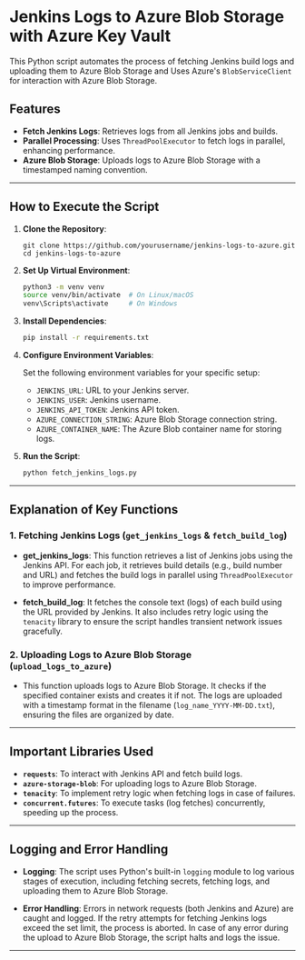 # Jenkins Logs to Azure Blob Storage with Azure Key Vault

This Python script automates the process of fetching Jenkins build logs and uploading them to Azure Blob Storage and Uses Azure's `BlobServiceClient` for interaction with Azure Blob Storage.

## Features
- **Fetch Jenkins Logs**: Retrieves logs from all Jenkins jobs and builds.
- **Parallel Processing**: Uses `ThreadPoolExecutor` to fetch logs in parallel, enhancing performance.
- **Azure Blob Storage**: Uploads logs to Azure Blob Storage with a timestamped naming convention.

---

## How to Execute the Script

1. **Clone the Repository**:

    ```
    git clone https://github.com/yourusername/jenkins-logs-to-azure.git
    cd jenkins-logs-to-azure
    ```

2. **Set Up Virtual Environment**:

    ```bash
    python3 -m venv venv
    source venv/bin/activate  # On Linux/macOS
    venv\Scripts\activate     # On Windows
    ```

3. **Install Dependencies**:

    ```bash
    pip install -r requirements.txt
    ```

4. **Configure Environment Variables**:
   
   Set the following environment variables for your specific setup:
   - `JENKINS_URL`: URL to your Jenkins server. 
   - `JENKINS_USER`: Jenkins username.
   - `JENKINS_API_TOKEN`: Jenkins API token.
   - `AZURE_CONNECTION_STRING`: Azure Blob Storage connection string.
   - `AZURE_CONTAINER_NAME`: The Azure Blob container name for storing logs.

5. **Run the Script**:

    ```bash
    python fetch_jenkins_logs.py
    ```

---

## Explanation of Key Functions

### 1. **Fetching Jenkins Logs (`get_jenkins_logs` & `fetch_build_log`)**

- **get_jenkins_logs**: This function retrieves a list of Jenkins jobs using the Jenkins API. For each job, it retrieves build details (e.g., build number and URL) and fetches the build logs in parallel using `ThreadPoolExecutor` to improve performance.
  
- **fetch_build_log**: It fetches the console text (logs) of each build using the URL provided by Jenkins. It also includes retry logic using the `tenacity` library to ensure the script handles transient network issues gracefully.

### 2. **Uploading Logs to Azure Blob Storage (`upload_logs_to_azure`)**

- This function uploads logs to Azure Blob Storage. It checks if the specified container exists and creates it if not. The logs are uploaded with a timestamp format in the filename (`log_name_YYYY-MM-DD.txt`), ensuring the files are organized by date.

---

## Important Libraries Used

- **`requests`**: To interact with Jenkins API and fetch build logs.
- **`azure-storage-blob`**: For uploading logs to Azure Blob Storage.
- **`tenacity`**: To implement retry logic when fetching logs in case of failures.
- **`concurrent.futures`**: To execute tasks (log fetches) concurrently, speeding up the process.

---

## Logging and Error Handling

- **Logging**: The script uses Python's built-in `logging` module to log various stages of execution, including fetching secrets, fetching logs, and uploading them to Azure Blob Storage.
  
- **Error Handling**: Errors in network requests (both Jenkins and Azure) are caught and logged. If the retry attempts for fetching Jenkins logs exceed the set limit, the process is aborted. In case of any error during the upload to Azure Blob Storage, the script halts and logs the issue.

---


